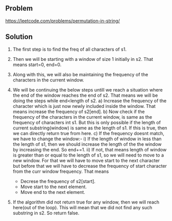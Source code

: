 ## Problem

https://leetcode.com/problems/permutation-in-string/

## Solution

1. The first step is to find the freq of all characters of s1.

2. Then we will be starting with a window of size 1 initially in s2. That means start=0, end=0.

3. Along with this, we will also be maintaining the frequency of the characters in the current window.

4. We will be continuing the below steps untill we reach a situation where the end of the window reaches the end of s2. That means we will be doing the steps while end<length of s2.
   a) Increase the frequency of the character which is just now newly included inside the window. That means increase the frequency of s2[end].
   b) Now check if the frequency of the characters in the current window, is same as the frequency of characters int s1. But this is only possible if the length of current substring(window) is same as the length of s1. If this is true, then we can directly return true from here.
   c) If the frequency doesnt match, we have to change the window:-
   i) If the length of window in less than the length of s1, then we should increase the length of the the window by increasing the end. So end+=1.
   ii) If not, that means length of window is greater than or equal to the length of s1, so we will need to move to a new window. For that we will have to move start to the next character but before that we will have to decrease the frequency of start character from the curr window frequency. That means
   - Decrese the frequency of s2[start].
   - Move start to the next element.
   - Move end to the next element.
5. If the algorithm did not return true for any window, then we will reach here(out of the loop). This will mean that we did not find any such substring in s2. So return false.

